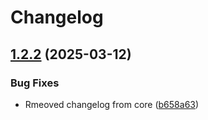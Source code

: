 # Changelog

## [1.2.2](https://github.com/lumina-ai-inc/chunkr/compare/chunkr-core-v1.2.1...chunkr-core-v1.2.2) (2025-03-12)


### Bug Fixes

* Rmeoved changelog from core ([b658a63](https://github.com/lumina-ai-inc/chunkr/commit/b658a6373baee8cba156d7272a8c91accda0e0e8))

